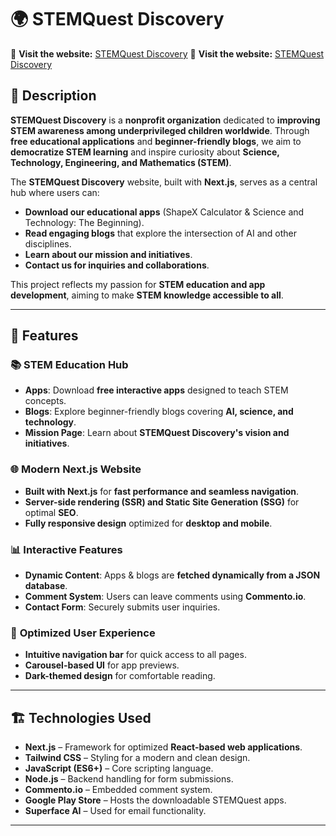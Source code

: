 # 🌍 STEMQuest Discovery

🔗 **Visit the website:** [STEMQuest Discovery](https://www.stemquestdiscovery.com/)  🔗 **Visit the website:** [STEMQuest Discovery](https://www.stemquestdiscovery.com/)  

## 📌 Description
**STEMQuest Discovery** is a **nonprofit organization** dedicated to **improving STEM awareness among underprivileged children worldwide**. Through **free educational applications** and **beginner-friendly blogs**, we aim to **democratize STEM learning** and inspire curiosity about **Science, Technology, Engineering, and Mathematics (STEM)**.

The **STEMQuest Discovery** website, built with **Next.js**, serves as a central hub where users can:
- **Download our educational apps** (ShapeX Calculator & Science and Technology: The Beginning).
- **Read engaging blogs** that explore the intersection of AI and other disciplines.
- **Learn about our mission and initiatives**.
- **Contact us for inquiries and collaborations**.

This project reflects my passion for **STEM education and app development**, aiming to make **STEM knowledge accessible to all**.

---

## 🚀 Features

### 📚 **STEM Education Hub**
- **Apps**: Download **free interactive apps** designed to teach STEM concepts.
- **Blogs**: Explore beginner-friendly blogs covering **AI, science, and technology**.
- **Mission Page**: Learn about **STEMQuest Discovery's vision and initiatives**.

### 🌐 **Modern Next.js Website**
- **Built with Next.js** for **fast performance and seamless navigation**.
- **Server-side rendering (SSR) and Static Site Generation (SSG)** for optimal **SEO**.
- **Fully responsive design** optimized for **desktop and mobile**.

### 📊 **Interactive Features**
- **Dynamic Content**: Apps & blogs are **fetched dynamically from a JSON database**.
- **Comment System**: Users can leave comments using **Commento.io**.
- **Contact Form**: Securely submits user inquiries.

### 🔄 **Optimized User Experience**
- **Intuitive navigation bar** for quick access to all pages.
- **Carousel-based UI** for app previews.
- **Dark-themed design** for comfortable reading.

---

## 🏗️ Technologies Used

- **Next.js** – Framework for optimized **React-based web applications**.
- **Tailwind CSS** – Styling for a modern and clean design.
- **JavaScript (ES6+)** – Core scripting language.
- **Node.js** – Backend handling for form submissions.
- **Commento.io** – Embedded comment system.
- **Google Play Store** – Hosts the downloadable STEMQuest apps.
- **Superface AI** – Used for email functionality.

---
